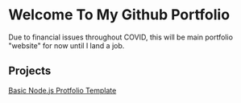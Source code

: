# Welcome To My Github Portfolio

Due to financial issues throughout COVID, this will be main portfolio "website" for now until I land a job.

## Projects
[Basic Node.js Protfolio Template](https://github.com/pennebakers/Portfolio/tree/master/Basic%20Nodejs%20Portfolio%20Webpage)
